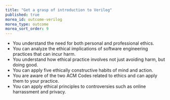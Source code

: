 ```yaml
---
title: "Get a grasp of introduction to Verilog"
published: true
morea_id: outcome-verilog
morea_type: outcome
morea_sort_order: 9
---
```

  * You understand the need for both personal and professional ethics.
  * You can analyze the ethical implications of software engineering practices that can incur harm.
  * You understand how ethical practice involves not just avoiding harm, but doing good.
  * You can apply five ethically constructive habits of mind and action.
  * You are aware of the two ACM Codes related to ethics and can apply them to your practice.
  * You can apply ethical principles to controversies such as online harrassment and privacy.
